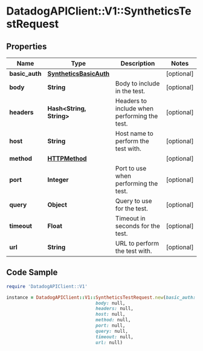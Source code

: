 # DatadogAPIClient::V1::SyntheticsTestRequest

## Properties

Name | Type | Description | Notes
------------ | ------------- | ------------- | -------------
**basic_auth** | [**SyntheticsBasicAuth**](SyntheticsBasicAuth.md) |  | [optional] 
**body** | **String** | Body to include in the test. | [optional] 
**headers** | **Hash&lt;String, String&gt;** | Headers to include when performing the test. | [optional] 
**host** | **String** | Host name to perform the test with. | [optional] 
**method** | [**HTTPMethod**](HTTPMethod.md) |  | [optional] 
**port** | **Integer** | Port to use when performing the test. | [optional] 
**query** | **Object** | Query to use for the test. | [optional] 
**timeout** | **Float** | Timeout in seconds for the test. | [optional] 
**url** | **String** | URL to perform the test with. | [optional] 

## Code Sample

```ruby
require 'DatadogAPIClient::V1'

instance = DatadogAPIClient::V1::SyntheticsTestRequest.new(basic_auth: null,
                                 body: null,
                                 headers: null,
                                 host: null,
                                 method: null,
                                 port: null,
                                 query: null,
                                 timeout: null,
                                 url: null)
```


